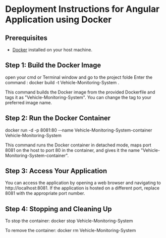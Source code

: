 # Deployment Instructions for Angular Application using Docker

## Prerequisites

- [Docker](https://docs.docker.com/get-docker/) installed on your host machine.

## Step 1: Build the Docker Image

open your cmd or Terminal window and go to the project folde
Enter the command :
docker build -t Vehicle-Monitoring-System .

This command builds the Docker image from the provided Dockerfile and tags it as "Vehicle-Monitoring-System". You can change the tag to your preferred image name.

## Step 2: Run the Docker Container

docker run -d -p 8081:80 --name Vehicle-Monitoring-System-container Vehicle-Monitoring-System

This command runs the Docker container in detached mode, maps port 8081 on the host to port 80 in the container, and gives it the name "Vehicle-Monitoring-System-container".

## Step 3: Access Your Application
You can access the application by opening a web browser and navigating to http://localhost:8081. If the application is hosted on a different port, replace 8081 with the appropriate port number.

## Step 4: Stopping and Cleaning Up

To stop the container:
docker stop Vehicle-Monitoring-System

To remove the container:
docker rm Vehicle-Monitoring-System
